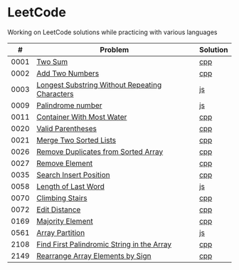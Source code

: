 # LeetCode
Working on LeetCode solutions while practicing with various languages

| # | Problem | Solution |
| - | ------- | -------- |
| 0001 | [Two Sum](https://leetcode.com/problems/two-sum/) | [cpp](https://github.com/Derrick-Mao/LeetCode/blob/main/Solutions/0001_Two_Sum.cpp) |
| 0002 | [Add Two Numbers](https://leetcode.com/problems/add-two-numbers/) | [cpp](https://github.com/Derrick-Mao/LeetCode/blob/main/Solutions/0002_Add_Two_Nums.cpp) |
| 0003 | [Longest Substring Without Repeating Characters](https://leetcode.com/problems/longest-substring-without-repeating-characters/) | [js](https://github.com/Derrick-Mao/LeetCode/blob/main/Solutions/0003_Longest_SubS_WOut_Repeating_Ch.js) |
| 0009 | [Palindrome number](https://leetcode.com/problems/palindrome-number/) | [js](https://github.com/Derrick-Mao/LeetCode/blob/main/Solutions/0009_Palindrome_Num.js) |
| 0011 | [Container With Most Water](https://leetcode.com/problems/container-with-most-water/) | [cpp](https://github.com/Derrick-Mao/LeetCode/blob/main/Solutions/0011_Container_With_Most_Water.cpp) |
| 0020 | [Valid Parentheses](https://leetcode.com/problems/valid-parentheses/) | [cpp](https://github.com/Derrick-Mao/LeetCode/blob/main/Solutions/0020_Valid_Parentheses.cpp) |
| 0021 | [Merge Two Sorted Lists](https://leetcode.com/problems/merge-two-sorted-lists/) | [cpp](https://github.com/Derrick-Mao/LeetCode/blob/main/Solutions/0021_Merge_Two_Sorted_lists.cpp) |
| 0026 | [Remove Duplicates from Sorted Array](https://leetcode.com/problems/remove-duplicates-from-sorted-array/) | [cpp](https://github.com/Derrick-Mao/LeetCode/blob/main/Solutions/0026_Remove_Duplicates_from_Sorted_Array.cpp) |
| 0027 | [Remove Element](https://leetcode.com/problems/remove-element/) | [cpp](https://github.com/Derrick-Mao/LeetCode/blob/main/Solutions/0027_Remove_Element.cpp) |
| 0035 | [Search Insert Position](https://leetcode.com/problems/search-insert-position/) | [cpp](https://github.com/Derrick-Mao/LeetCode/blob/main/Solutions/0035_Search_Insert_Pos.cpp) |
| 0058 | [Length of Last Word](https://leetcode.com/problems/length-of-last-word/) | [js](https://github.com/Derrick-Mao/LeetCode/blob/main/Solutions/0058_Length_of_Last_Word.js) |
| 0070 | [Climbing Stairs](https://leetcode.com/problems/climbing-stairs/) | [cpp](https://github.com/Derrick-Mao/LeetCode/blob/main/Solutions/0070_Climbing_Stairs.cpp) |
| 0072 | [Edit Distance](https://leetcode.com/problems/edit-distance/) | [cpp](https://github.com/Derrick-Mao/LeetCode/blob/main/Solutions/0072_Edit_Distance.cpp) |
| 0169 | [Majority Element](https://leetcode.com/problems/majority-element/) | [cpp](https://github.com/Derrick-Mao/LeetCode/blob/main/Solutions/0169_Majority_Element.cpp) |
| 0561 | [Array Partition](https://leetcode.com/problems/array-partition/) | [js](https://github.com/Derrick-Mao/LeetCode/blob/main/Solutions/0561_Array_Partition.js) |
| 2108 | [Find First Palindromic String in the Array](https://leetcode.com/problems/find-first-palindromic-string-in-the-array/) | [cpp](https://github.com/Derrick-Mao/LeetCode/blob/main/Solutions/2108_1st_Palin_in_Array.cpp) |
| 2149 | [Rearrange Array Elements by Sign](https://leetcode.com/problems/rearrange-array-elements-by-sign/) | [cpp](https://github.com/Derrick-Mao/LeetCode/blob/b9ed18986955940858186b1bad6fa40c43d80356/Solutions/2149_Rearrage_Arr_El_by_Sign.cpp) |
